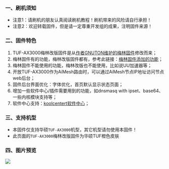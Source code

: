 ### 一、刷机须知

- 注意1：请刷机的朋友认真阅读刷机教程！刷机带来的风险请自行承担！
- 注意2：欢迎转载固件，但是请一定尊重开发组的成果，注明固件来源！

### 二、固件特色

1. TUF-AX3000梅林改版固件是从[作者GNUTON维护的梅林固件](https://github.com/gnuton/asuswrt-merlin.ng)修改而来；
2. 梅林固件有的功能，梅林改版固件都有，参考此链接：[梅林固件添加的功能](https://github.com/RMerl/asuswrt-merlin.ng/blob/66e04a0fa55d049432dd303f72fd5b119ff41d1a/README-merlin.txt#L77-L130)；
3. 梅林固件不能使用的功能，梅林改版也不能使用，比如说UU加速器等；
4. 开放TUF-AX3000作为AiMesh路由时，可以通过AiMesh节点IP地址访问节点web后台；
5. 固件后台界面优化：字体优化，首页默认显示状态页面；
6. 增加一些软件中心/插件需要用到的功能，如dnsmasq with ipset、base64、一些内核模块支持等；
7. 软件中心支持：[koolcentert软件中心](https://github.com/koolshare/rogsoft#rogsoft)；

### 三、支持机型

- 本固件仅支持华硕`TUF-AX3000`机型，其它机型请勿使用本固件！
- 此页面的`TUF-AX3000`梅林改版固件为华硕TUF橙色皮肤

### 四、图片预览

![](https://fw.koolcenter.com/KoolCenter_Merlin_New_Gen_388/TUF-AX3000/TUF-AX3000_388.1_0_tuf_puresqubi.png)
